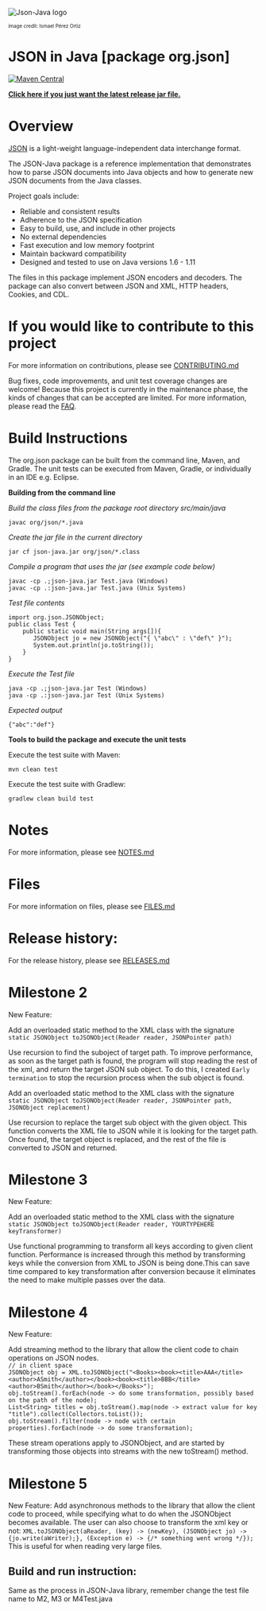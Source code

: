 ![Json-Java logo](https://github.com/stleary/JSON-java/blob/master/images/JsonJava.png?raw=true)

<sub><sup>image credit: Ismael Pérez Ortiz</sup></sub>


JSON in Java [package org.json]
===============================

[![Maven Central](https://img.shields.io/maven-central/v/org.json/json.svg)](https://mvnrepository.com/artifact/org.json/json)

**[Click here if you just want the latest release jar file.](https://search.maven.org/remotecontent?filepath=org/json/json/20220924/json-20220924.jar)**


# Overview

[JSON](http://www.JSON.org/) is a light-weight language-independent data interchange format.

The JSON-Java package is a reference implementation that demonstrates how to parse JSON documents into Java objects and how to generate new JSON documents from the Java classes.

Project goals include:
* Reliable and consistent results
* Adherence to the JSON specification 
* Easy to build, use, and include in other projects
* No external dependencies
* Fast execution and low memory footprint
* Maintain backward compatibility
* Designed and tested to use on Java versions 1.6 - 1.11

The files in this package implement JSON encoders and decoders. The package can also convert between JSON and XML, HTTP headers, Cookies, and CDL.

# If you would like to contribute to this project

For more information on contributions, please see [CONTRIBUTING.md](https://github.com/stleary/JSON-java/blob/master/docs/CONTRIBUTING.md)

Bug fixes, code improvements, and unit test coverage changes are welcome! Because this project is currently in the maintenance phase, the kinds of changes that can be accepted are limited. For more information, please read the [FAQ](https://github.com/stleary/JSON-java/wiki/FAQ).

# Build Instructions

The org.json package can be built from the command line, Maven, and Gradle. The unit tests can be executed from Maven, Gradle, or individually in an IDE e.g. Eclipse.
 
**Building from the command line**

*Build the class files from the package root directory src/main/java*
````
javac org/json/*.java
````

*Create the jar file in the current directory*
````
jar cf json-java.jar org/json/*.class
````

*Compile a program that uses the jar (see example code below)*
````
javac -cp .;json-java.jar Test.java (Windows)
javac -cp .:json-java.jar Test.java (Unix Systems)
````

*Test file contents*

````
import org.json.JSONObject;
public class Test {
    public static void main(String args[]){
       JSONObject jo = new JSONObject("{ \"abc\" : \"def\" }");
       System.out.println(jo.toString());
    }
}
````

*Execute the Test file*
```` 
java -cp .;json-java.jar Test (Windows)
java -cp .:json-java.jar Test (Unix Systems)
````

*Expected output*

````
{"abc":"def"}
````

 
**Tools to build the package and execute the unit tests**

Execute the test suite with Maven:
```
mvn clean test
```

Execute the test suite with Gradlew:

```
gradlew clean build test
```

# Notes

For more information, please see [NOTES.md](https://github.com/stleary/JSON-java/blob/master/docs/NOTES.md)

# Files

For more information on files, please see [FILES.md](https://github.com/stleary/JSON-java/blob/master/docs/FILES.md)

# Release history:

For the release history, please see [RELEASES.md](https://github.com/stleary/JSON-java/blob/master/docs/RELEASES.md)

# Milestone 2 

New Feature: 

Add an overloaded static method to the XML class with the signature <br>
`static JSONObject toJSONObject(Reader reader, JSONPointer path)` 

Use recursion to find the suboject of target path. To improve performance, as soon as the target path is found, the program will stop reading the rest of the xml, and return the target JSON sub object. To do this, I created `Early termination` to stop the recursion process when the sub object is found.<br>

Add an overloaded static method to the XML class with the signature <br>
`static JSONObject toJSONObject(Reader reader, JSONPointer path, JSONObject replacement)`

Use recursion to replace the target sub object with the given object. This function converts the XML file to JSON while it is looking for the target path. Once found, the target object is replaced, and the rest of the file is converted to JSON and returned. 

# Milestone 3

New Feature:

Add an overloaded static method to the XML class with the signature <br>
`static JSONObject toJSONObject(Reader reader, YOURTYPEHERE keyTransformer)`

Use functional programming to transform all keys according to given client function. Performance is increased through this method by transforming keys while the conversion from XML to JSON is being done.This can save time compared to key transformation after conversion because it eliminates the need to make multiple passes over the data. <br>

# Milestone 4

New Feature:

Add streaming method to the library that allow the client code to chain operations on JSON nodes. <br>
`// in client space` <br>
`JSONObject obj = XML.toJSONObject("<Books><book><title>AAA</title><author>ASmith</author></book><book><title>BBB</title><author>BSmith</author></book></Books>");` <br>
`obj.toStream().forEach(node -> do some transformation, possibly based on the path of the node);` <br>
`List<String> titles = obj.toStream().map(node -> extract value for key "title").collect(Collectors.toList());` <br>
`obj.toStream().filter(node -> node with certain properties).forEach(node -> do some transformation);` <br>

These stream operations apply to JSONObject, and are started by transforming those objects into streams with the new toStream() method.

# Milestone 5
New Feature:
Add asynchronous methods to the library that allow the client code to proceed, while specifying what to do when the JSONObject becomes available.
The user can also choose to transform the xml key or not:
`XML.toJSONObject(aReader, (key) -> (newKey), (JSONObject jo) -> {jo.write(aWriter);}, (Exception e) -> {/* something went wrong */});`
This is useful for when reading very large files.

## Build and run instruction:
Same as the process in JSON-Java library, remember change the test file name to M2, M3 or M4Test.java
